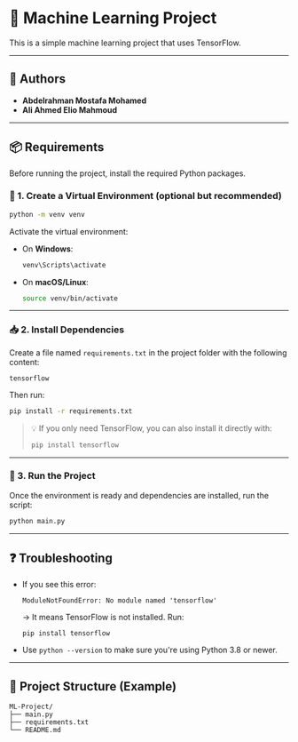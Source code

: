 # 🧠 Machine Learning Project

This is a simple machine learning project that uses TensorFlow.

---

## 👥 Authors

- **Abdelrahman Mostafa Mohamed**
- **Ali Ahmed Elio Mahmoud**

---



## 📦 Requirements

Before running the project, install the required Python packages.

### 🐍 1. Create a Virtual Environment (optional but recommended)

```bash
python -m venv venv
```

Activate the virtual environment:

- On **Windows**:
  ```bash
  venv\Scripts\activate
  ```
- On **macOS/Linux**:
  ```bash
  source venv/bin/activate
  ```

---

### 📥 2. Install Dependencies

Create a file named `requirements.txt` in the project folder with the following content:

```text
tensorflow
```

Then run:

```bash
pip install -r requirements.txt
```

> 💡 If you only need TensorFlow, you can also install it directly with:
> ```bash
> pip install tensorflow
> ```

---

### 🚀 3. Run the Project

Once the environment is ready and dependencies are installed, run the script:

```bash
python main.py
```

---

## ❓ Troubleshooting

- If you see this error:
  ```
  ModuleNotFoundError: No module named 'tensorflow'
  ```
  → It means TensorFlow is not installed. Run:
  ```bash
  pip install tensorflow
  ```

- Use `python --version` to make sure you're using Python 3.8 or newer.

---

## 📁 Project Structure (Example)

```
ML-Project/
├── main.py
├── requirements.txt
└── README.md
```
